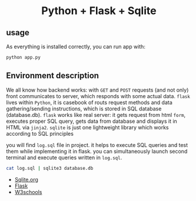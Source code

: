 <!-- selected option -->
<!-- favicon -->

<h1 align="center">Python + Flask + Sqlite</h1>

## usage

As everything is installed correctly, you can run app with:

```sh
python app.py
```

## Environment description

We all know how backend works: with `GET` and `POST` requests (and not only) front communicates to server, which responds with some actual data. `flask` lives within `Python`, it is casebook of routs request methods and data gathering/sending instructions, which is stored in SQL database (database.db). `flask` works like real server: it gets request from html `form`, executes proper SQL query, gets data from database and displays it in HTML via `jinja2`. `sqlite` is just one lightweight library which works according to SQL principles

you will find `log.sql` file in project. it helps to execute SQL queries and test them while implementing it in flask. you can simultaneously launch second terminal and execute queries written in `log.sql`.

```sh
cat log.sql | sqlite3 database.db
```

- [Sqlite.org](https://www.sqlite.org/doclist.html)
- [Flask](https://flask.palletsprojects.com/en/3.0.x/#user-s-guide)
- [W3schools](https://www.w3schools.com/sql/default.asp)
